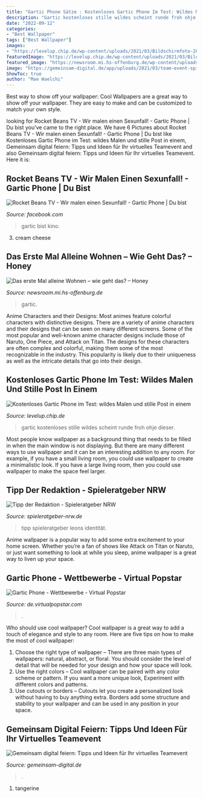 ```yaml
---
title: "Gartic Phone Sätze : Kostenloses Gartic Phone Im Test: Wildes Malen Und Stille Post In Einem"
description: "Gartic kostenloses stille wildes scheint runde froh ohje dieser"
date: "2022-09-12"
categories:
- "Best Wallpaper"
tags: ["Best Wallpaper"]
images:
- "https://levelup.chip.de/wp-content/uploads/2021/03/Bildschirmfoto-2021-03-05-um-15.20.59-1536x977.png"
featuredImage: "https://levelup.chip.de/wp-content/uploads/2021/03/Bildschirmfoto-2021-03-05-um-15.20.59-1536x977.png"
featured_image: "https://newsroom.mi.hs-offenburg.de/wp-content/uploads/2021/04/Screenshot-GarticPhone-1024x527.jpg"
image: "https://gemeinsam-digital.de/app/uploads/2021/03/team-event-spiel-skribbl-2-768x422.png"
ShowToc: true
author: "Mae Waelchi"
---
```



Best way to show off your wallpaper:
Cool Wallpapers are a great way to show off your wallpaper. They are easy to make and can be customized to match your own style.

	

		
looking for Rocket Beans TV - Wir malen einen Sexunfall! - Gartic Phone | Du bist you've came to the right place. We have 6 Pictures about Rocket Beans TV - Wir malen einen Sexunfall! - Gartic Phone | Du bist like Kostenloses Gartic Phone im Test: wildes Malen und stille Post in einem, Gemeinsam digital feiern: Tipps und Ideen für Ihr virtuelles Teamevent and also Gemeinsam digital feiern: Tipps und Ideen für Ihr virtuelles Teamevent. Here it is:
		
    
## Rocket Beans TV - Wir Malen Einen Sexunfall! - Gartic Phone | Du Bist

<img loading=lazy src="https://lookaside.fbsbx.com/lookaside/crawler/media/?media_id=281772028918951" onerror="this.onerror=null;this.src='https://tse3.mm.bing.net/th?id=OIP.PZLehAMkas49zx8N9ywN1wHaHa&amp;pid=15.1';" alt="Rocket Beans TV - Wir malen einen Sexunfall! - Gartic Phone | Du bist">

_Source: facebook.com_

>gartic bist kino. 

	

3. cream cheese 

    
## Das Erste Mal Alleine Wohnen – Wie Geht Das? – Honey

<img loading=lazy src="https://newsroom.mi.hs-offenburg.de/wp-content/uploads/2021/04/Screenshot-GarticPhone-1024x527.jpg" onerror="this.onerror=null;this.src='https://tse1.mm.bing.net/th?id=OIP.1_LUEhNV5ZFuSJjUKjUDXwHaDz&amp;pid=15.1';" alt="Das erste Mal alleine Wohnen – wie geht das? – Honey">

_Source: newsroom.mi.hs-offenburg.de_

>gartic. 

	

Anime Characters and their Designs: Most animes feature colorful characters with distinctive designs.
There are a variety of anime characters and their designs that can be seen on many different screens. Some of the most popular and well-known anime character designs include those of Naruto, One Piece, and Attack on Titan. The designs for these characters are often complex and colorful, making them some of the most recognizable in the industry. This popularity is likely due to their uniqueness as well as the intricate details that go into their design.

    
## Kostenloses Gartic Phone Im Test: Wildes Malen Und Stille Post In Einem

<img loading=lazy src="https://levelup.chip.de/wp-content/uploads/2021/03/Bildschirmfoto-2021-03-05-um-15.20.59-1536x977.png" onerror="this.onerror=null;this.src='https://tse2.mm.bing.net/th?id=OIP.AN9LHohR4SZfBtdJ0V-DcAHaEt&amp;pid=15.1';" alt="Kostenloses Gartic Phone im Test: wildes Malen und stille Post in einem">

_Source: levelup.chip.de_

>gartic kostenloses stille wildes scheint runde froh ohje dieser. 

	

Most people know wallpaper as a background thing that needs to be filled in when the main window is not displaying. But there are many different ways to use wallpaper and it can be an interesting addition to any room. For example, if you have a small living room, you could use wallpaper to create a minimalistic look. If you have a large living room, then you could use wallpaper to make the space feel larger.

    
## Tipp Der Redaktion - Spieleratgeber NRW

<img loading=lazy src="https://www.spieleratgeber-nrw.de/?cmd=download&amp;hash=c04b21d23364665b06a0602a47c5b8f6" onerror="this.onerror=null;this.src='https://tse3.mm.bing.net/th?id=OIP.iqquLvMKRp5PKWSZDVjqiwAAAA&amp;pid=15.1';" alt="Tipp der Redaktion - Spieleratgeber NRW">

_Source: spieleratgeber-nrw.de_

>tipp spieleratgeber leons identität. 

	

Anime wallpaper is a popular way to add some extra excitement to your home screen. Whether you’re a fan of shows like Attack on Titan or Naruto, or just want something to look at while you sleep, anime wallpaper is a great way to liven up your space.

    
## Gartic Phone - Wettbewerbe - Virtual Popstar

<img loading=lazy src="https://i.imgur.com/9IBRBBc.png" onerror="this.onerror=null;this.src='https://tse1.mm.bing.net/th?id=OIP.eby6ghrAqqXJVnXV2Cy21wHaFU&amp;pid=15.1';" alt="Gartic Phone - Wettbewerbe - Virtual Popstar">

_Source: de.virtualpopstar.com_

>. 

	

Who should use cool wallpaper?
Cool wallpaper is a great way to add a touch of elegance and style to any room. Here are five tips on how to make the most of cool wallpaper: 
1) Choose the right type of wallpaper – There are three main types of wallpapers: natural, abstract, or floral. You should consider the level of detail that will be needed for your design and how your space will look. 
2) Use the right colors – Cool wallpaper can be paired with any color scheme or pattern. If you want a more unique look, Experiment with different colors and patterns. 
3) Use cutouts or borders – Cutouts let you create a personalized look without having to buy anything extra. Borders add some structure and stability to your wallpaper and can be used in any position in your space.

    
## Gemeinsam Digital Feiern: Tipps Und Ideen Für Ihr Virtuelles Teamevent

<img loading=lazy src="https://gemeinsam-digital.de/app/uploads/2021/03/team-event-spiel-skribbl-2-768x422.png" onerror="this.onerror=null;this.src='https://tse3.mm.bing.net/th?id=OIP.Hh8IWIMT00o0VVqSd9-OGgHaEE&amp;pid=15.1';" alt="Gemeinsam digital feiern: Tipps und Ideen für Ihr virtuelles Teamevent">

_Source: gemeinsam-digital.de_

>. 

	

1. tangerine 

